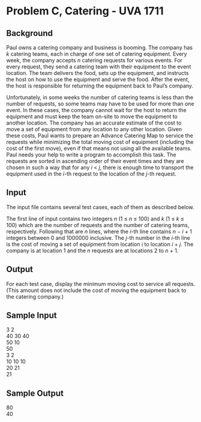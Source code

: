 # Problem C, Catering - UVA 1711

## Background

Paul owns a catering company and business is booming. The company has *k* catering teams, each in charge of one set of catering equipment. Every week, the company accepts *n* catering requests for various events. For every request, they send a catering team with their equipment to the event location. The team delivers the food, sets up the equipment, and instructs the host on how to use the equipment and serve the food. After the event, the host is responsible for returning the equipment back to Paul’s company.

Unfortunately, in some weeks the number of catering teams is less than the number of requests, so some teams may have to be used for more than one event. In these cases, the company cannot wait for the host to return the equipment and must keep the team on-site to move the equipment to another location. The company has an accurate estimate of the cost to move a set of equipment from any location to any other location. Given these costs, Paul wants to prepare an Advance Catering Map to service the requests while minimizing the total moving cost of equipment (including the cost of the first move), even if that means not using all the available teams. Paul needs your help to write a program to accomplish this task. The requests are sorted in ascending order of their event times and they are chosen in such a way that for any *i* < *j*, there is enough time to transport the equipment used in the *i*-th request to the location of the *j*-th request.

## Input

The input file contains several test cases, each of them as described below.

The first line of input contains two integers *n* (1 ≤ *n* ≤ 100) and *k* (1 ≤ *k* ≤ 100) which are the number of requests and the number of catering teams, respectively. Following that are *n* lines, where the *i*-th line contains *n* − *i* + 1 integers between 0 and 1000000 inclusive. The *j*-th number in the *i*-th line is the cost of moving a set of equipment from location *i* to location *i* + *j*. The company is at location 1 and the *n* requests are at locations 2 to *n* + 1.

## Output

For each test case, display the minimum moving cost to service all requests. (This amount does not include the cost of moving the equipment back to the catering company.)

## Sample Input

3 2  
40 30 40  
50 10  
50  
3 2  
10 10 10  
20 21  
21  

## Sample Output

80  
40  

